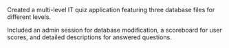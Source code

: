 Created a multi-level IT quiz application featuring three database files for different levels. 

Included an admin session for database modification, a scoreboard for user scores, and detailed descriptions for answered questions. 
